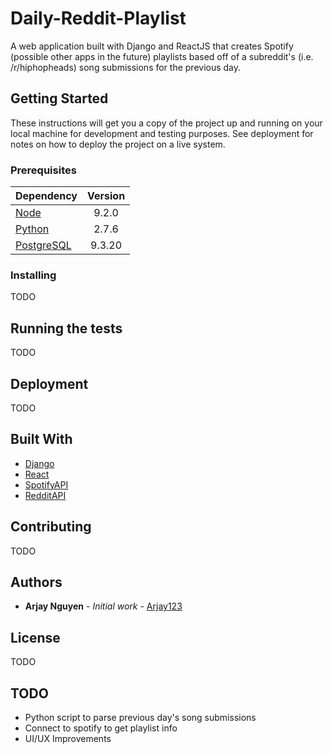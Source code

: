 # Daily-Reddit-Playlist

A web application built with Django and ReactJS that creates Spotify (possible other apps in the future) playlists based off of a subreddit's (i.e. /r/hiphopheads) song submissions for the previous day.

## Getting Started

These instructions will get you a copy of the project up and running on your local machine for development and testing purposes. See deployment for notes on how to deploy the project on a live system.

### Prerequisites

| Dependency    | Version       |
| ------------- |:-------------:|
| [Node](https://github.com/nodesource/distributions#debinstall)          | 9.2.0         |
| [Python](https://wiki.python.org/moin/BeginnersGuide/Download)        | 2.7.6         |
| [PostgreSQL](https://www.postgresql.org/download/linux/ubuntu/)    | 9.3.20        |

### Installing

TODO

## Running the tests

TODO

## Deployment

TODO

## Built With

* [Django](https://www.djangoproject.com/)
* [React](https://reactjs.org/)
* [SpotifyAPI](https://developer.spotify.com/web-api/)
* [RedditAPI](https://developer.spotify.com/web-api/)

## Contributing

TODO


## Authors

* **Arjay Nguyen** - *Initial work* - [Arjay123](https://github.com/Arjay123)

## License

TODO


## TODO

- Python script to parse previous day's song submissions
- Connect to spotify to get playlist info
- UI/UX Improvements

